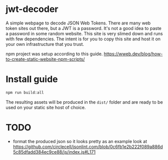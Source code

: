 # jwt-decoder
A simple webpage to decode JSON Web Tokens. There are many web token sites out there, but a JWT is a password. It's not a good idea to paste a password in some random website. This site is very slimed down and runs with few dependencies. The intent is for you to copy this site and host it on your own infrastructure that you trust.

npm project was setup according to this guide. https://wweb.dev/blog/how-to-create-static-website-npm-scripts/


# Install guide
```sh
npm run build:all
```

The resulting assets will be produced in the `dist/` folder and are ready to be used on your static site host of choice.


# TODO
- format the produced json so it looks pretty
as an example look at https://github.com/circlecell/jsonlint.com/blob/0c6fb1e2b222f089a886d5c85dfadd384ec9ce88/js/index.js#L171


